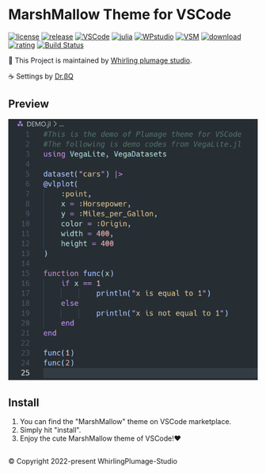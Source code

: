 # MarshMallow Theme for VSCode
[![license](https://img.shields.io/github/license/doctorbetaq/marshmallow-theme-visual-studio-code?color=9ee0e0)](https://github.com/doctorbetaq/marshmallow-theme-visual-studio-code/blob/main/LICENSE)
[![release](https://img.shields.io/github/release/doctorbetaq/marshmallow-theme-visual-studio-code?color=9ee0e0)](https://github.com/doctorbetaq/marshmallow-theme-visual-studio-code/releases/tag/release)
[![VSCode](https://img.shields.io/badge/compatibility-%3E=1.65.0-9ee0e0/?logo=visualstudiocode&color=9ee0e0)](https://code.visualstudio.com)
[![julia](https://img.shields.io/badge/SyntaxHighlighting-Julia-9ee0e0/?logo=julia&color=9ee0e0)](https://julialang.org/)
[![WPstudio](https://img.shields.io/badge/Studio-WhirlingPlumage-9ee0e0)](https://www.facebook.com/WhirlingPlumage)
[![VSM](https://vsmarketplacebadge.apphb.com/version-short/WhirlingPlumage-Studio.MarshMallow.svg?color=9ee0e0)](https://marketplace.visualstudio.com/items?itemName=WhirlingPlumage-studio.marshmallow)
[![download](https://vsmarketplacebadge.apphb.com/downloads/WhirlingPlumage-Studio.MarshMallow.svg?color=9ee0e0)](https://marketplace.visualstudio.com/items?itemName=WhirlingPlumage-studio.marshmallow)
[![rating](https://vsmarketplacebadge.apphb.com/rating-star/WhirlingPlumage-Studio.MarshMallow.svg?color=9ee0e0)](https://marketplace.visualstudio.com/items?itemName=WhirlingPlumage-studio.marshmallow&ssr=false#review-details)
[![Build Status](https://app.travis-ci.com/doctorbetaq/marshmallow-theme-visual-studio-code.svg?branch=main)](https://app.travis-ci.com/doctorbetaq/marshmallow-theme-visual-studio-code)

🎵 This Project is maintained by [Whirling plumage studio](https://www.facebook.com/WhirlingPlumage/?ref=pages_you_manage).

☕ Settings by [Dr.βQ](https://twitter.com/Dr_betaQ)

## Preview
<p align="center"><img src="https://github.com/doctorbetaq/marshmallow-theme-visual-studio-code/blob/main/pictures/demov0.0.3.png?raw=true"/></p>

## Install
1. You can find the "MarshMallow" theme on VSCode marketplace. 
2. Simply hit "install".
3. Enjoy the cute MarshMallow theme of VSCode!❤️

## 
© Copyright 2022-present WhirlingPlumage-Studio
